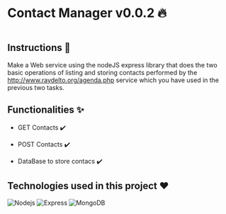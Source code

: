 # Contact Manager v0.0.2 🔥
![]()

## Instructions 📑

Make a Web service using the nodeJS express library that does the two basic operations of listing and storing contacts performed by the http://www.raydelto.org/agenda.php service which you have used in the previous two tasks.

## Functionalities ✨

- GET Contacts ✔️

- POST Contacts ✔️

- DataBase to store contacs ✔️

## Technologies used in this project ❤️

![Nodejs](https://img.shields.io/badge/Node.js-43853D?style=for-the-badge&logo=node.js&logoColor=white) ![Express](https://img.shields.io/badge/Express.js-404D59?style=for-the-badge) ![MongoDB](https://img.shields.io/badge/MongoDB-4EA94B?style=for-the-badge&logo=mongodb&logoColor=white)

